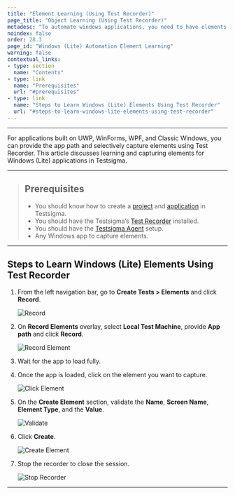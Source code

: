 ```yaml
---
title: "Element Learning (Using Test Recorder)"
page_title: "Object Learning (Using Test Recorder)"
metadesc: "To automate windows applications, you need to have elements captured from Test Recorder. This article discusses how to learn elements using Test Recorder in Testsigma"
noindex: false
order: 28.3
page_id: "Windows (Lite) Automation Element Learning"
warning: false
contextual_links:
- type: section
  name: "Contents"
- type: link
  name: "Prerequisites"
  url: "#prerequisites"
- type: link
  name: "Steps to Learn Windows (Lite) Elements Using Test Recorder"
  url: "#steps-to-learn-windows-lite-elements-using-test-recorder"
---
```



---

For applications built on UWP, WinForms, WPF, and Classic Windows, you can provide the app path and selectively capture elements using Test Recorder. This article discusses learning and capturing elements for Windows (Lite) applications in Testsigma.


---

> ## **Prerequisites**
> - You should know how to create a [project](https://testsigma.com/docs/projects/overview/) and [application](https://testsigma.com/docs/projects/applications/) in Testsigma.
> - You should have the Testsigma’s [Test Recorder](https://chromewebstore.google.com/detail/testsigma-recorder/epmomlhdjfgdobefcpocockpjihaabdp?hl=en-GB&utm_source=ext_sidebar) installed.
> - You should have the [Testsigma Agent](https://testsigma.com/docs/agent/setup-on-windows-mac-linux/) setup. 
> - Any Windows app to capture elements.

---

## **Steps to Learn Windows (Lite) Elements Using Test Recorder**

1. From the left navigation bar, go to **Create Tests > Elements** and click **Record**.
   
   ![Record](https://s3.amazonaws.com/static-docs.testsigma.com/new_images/projects/applications/WL_Element.png)

2. On **Record Elements** overlay, select **Local Test Machine**, provide **App path** and click **Record**.

   ![Record Element](https://s3.amazonaws.com/static-docs.testsigma.com/new_images/projects/applications/WL_ElementRecord.png)

3. Wait for the app to load fully.

4. Once the app is loaded, click on the element you want to capture.
   
   ![Click Element](https://s3.amazonaws.com/static-docs.testsigma.com/new_images/projects/applications/WL_WaitforApptoLoad.png)

5. On the **Create Element** section, validate the **Name**, **Screen Name**, **Element Type**, and the **Value**.

   ![Validate](https://s3.amazonaws.com/static-docs.testsigma.com/new_images/projects/applications/WL_ValidateElement.png)

6. Click **Create**.
   
   ![Create Element](https://s3.amazonaws.com/static-docs.testsigma.com/new_images/projects/applications/WL_CreateElement.png)

7. Stop the recorder to close the session.
   
   ![Stop Recorder](https://s3.amazonaws.com/static-docs.testsigma.com/new_images/projects/applications/WL_Stop_Recorder.png)

---